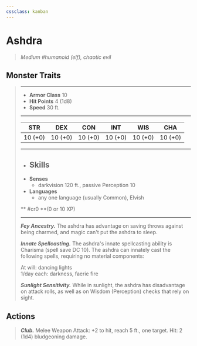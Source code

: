 ```yaml
---
cssclass: kanban
---
```


# Ashdra
>*Medium #humanoid (elf), chaotic evil*
## Monster Traits
>___
>- **Armor Class** 10
>- **Hit Points** 4 (1d8)
>- **Speed** 30 ft.
>___
>|STR|DEX|CON|INT|WIS|CHA|
>|:---:|:---:|:---:|:---:|:---:|:---:|
>|10 (+0)|10 (+0)|10 (+0)|10 (+0)|10 (+0)|10 (+0)|
>___
>- **Skills**
>	 - 
>- **Senses**
>	 - darkvision 120 ft., passive Perception 10
>- **Languages**
>	 - any one language (usually Common), Elvish
>
> ** #cr0 **(0 or 10 XP)
>___
>***Fey Ancestry.*** The ashdra has advantage on saving throws against being charmed, and magic can't put the ashdra to sleep.  
>
>***Innate Spellcasting.*** The ashdra's innate spellcasting ability is Charisma (spell save DC 10). The ashdra can innately cast the following spells, requiring no material components:  
>
>At will: dancing lights  
>1/day each: darkness, faerie fire  
>
>
>***Sunlight Sensitivity.*** While in sunlight, the ashdra has disadvantage on attack rolls, as well as on Wisdom (Perception) checks that rely on sight.  
>
## Actions
>***Club.*** Melee Weapon Attack: +2 to hit, reach 5 ft., one target. Hit: 2 (1d4) bludgeoning damage.
